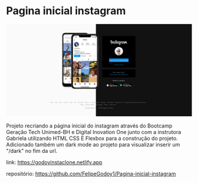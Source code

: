 # Pagina inicial instagram

![Imagem thumb](./assets/images/thumb.png)

Projeto recriando a página inicial do instagram através do Bootcamp Geração Tech Unimed-BH e 
Digital Inovation One junto com a instrutora Gabriela utilizando HTML CSS E Flexbox para a construção
do projeto. Adicionado também um dark mode ao projeto para visualizar inserir um "/dark" no fim da url.

link: https://godoyinstaclone.netlify.app

repositório: https://github.com/FelipeGodoy1/Pagina-inicial-instagram

